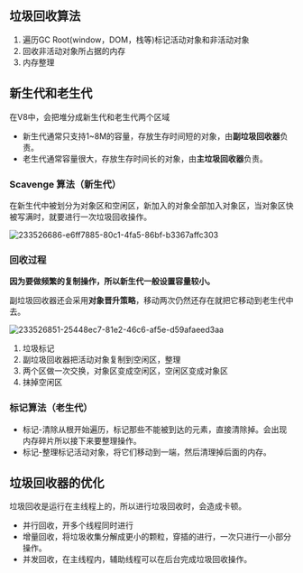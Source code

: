## 垃圾回收算法

1. 遍历GC Root(window，DOM，栈等)标记活动对象和非活动对象
2. 回收非活动对象所占据的内存
3. 内存整理

## 新生代和老生代

在V8中，会把堆分成新生代和老生代两个区域

- 新生代通常只支持1~8M的容量，存放生存时间短的对象，由**副垃圾回收器**负责。
- 老生代通常容量很大，存放生存时间长的对象，由**主垃圾回收器**负责。

### Scavenge 算法（新生代）

在新生代中被划分为对象区和空闲区，新加入的对象全部加入对象区，当对象区快被写满时，就要进行一次垃圾回收操作。

![233526686-e6ff7885-80c1-4fa5-86bf-b3367affc303](https://github.com/user-attachments/assets/c7251646-92ab-4807-a785-386a403228bb)

### 回收过程


**因为要做频繁的复制操作，所以新生代一般设置容量较小。**

副垃圾回收器还会采用**对象晋升策略**，移动两次仍然还存在就把它移动到老生代中去。

![233526851-25448ec7-81e2-46c6-af5e-d59afaeed3aa](https://github.com/user-attachments/assets/38f2b10b-3fac-4d62-8259-6fe19d63de5b)

1. 垃圾标记
2. 副垃圾回收器把活动对象复制到空闲区，整理
3. 两个区做一次交换，对象区变成空闲区，空闲区变成对象区
4. 抹掉空闲区

### 标记算法（老生代）

- 标记-清除从根开始遍历，标记那些不能被到达的元素，直接清除掉。会出现内存碎片所以接下来要整理操作。
- 标记-整理标记活动对象，将它们移动到一端，然后清理掉后面的内存。

## 垃圾回收器的优化

垃圾回收是运行在主线程上的，所以进行垃圾回收时，会造成卡顿。

- 并行回收，开多个线程同时进行
- 增量回收，将垃圾收集分解成更小的颗粒，穿插的进行，一次只进行一小部分操作。
- 并发回收，在主线程内，辅助线程可以在后台完成垃圾回收操作。